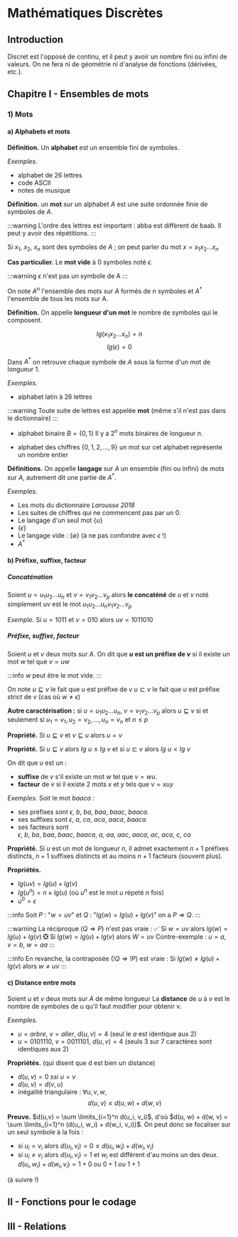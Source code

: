 # Mathématiques Discrètes

## Introduction

Discret est l'opposé de continu, et il peut y avoir un nombre fini ou infini de valeurs. On ne fera ni de géométrie ni d'analyse de fonctions (dérivées, etc.).

## Chapitre I - Ensembles de mots

### 1) Mots

#### a) Alphabets et mots

**Définition.** Un **alphabet** est un ensemble fini de symboles.

*Exemples.* 

- alphabet de 26 lettres
- code ASCII
- notes de musique

**Définition.** un **mot** sur un alphabet $A$ est une suite ordonnée finie de symboles de $A$.

:::warning
L'ordre des lettres est important : abba est différent de baab.
Il peut y avoir des répétitions.
:::

Si $x_1$, $x_2$, $x_n$ sont des symboles de $A$ ; on peut parler du mot $x=x_1x_2...x_n$

**Cas particulier.** Le **mot vide** à $0$ symboles noté $\epsilon$.

:::warning
$\epsilon$ n'est pas un symbole de A
:::

On note $A^n$ l'ensemble des mots sur $A$ formés de $n$ symboles et $A^*$ l'ensemble de tous les mots sur A.

**Définition.** On appelle **longueur d'un mot** le nombre de symboles qui le composent.

$$lg(x_1x_2...x_n) = n
$$$$lg(\epsilon) = 0$$

Dans $A^*$ on retrouve chaque symbole de $A$ sous la forme d'un mot de longueur $1$.

*Exemples.*

- alphabet latin à 26 lettres

:::warning
Toute suite de lettres est appelée **mot** (même s'il n'est pas dans le dictionnaire)
:::

- alphabet binaire $B=\{0, 1\}$
Il y a $2^n$ mots binaires de longueur $n$.

- alphabet des chiffres $\{0, 1, 2, \dots, 9\}$
un mot sur cet alphabet représente un nombre entier

**Définitions.** On appelle **langage** sur $A$ un ensemble (fini ou infini) de mots sur $A$, autrement dit une partie de $A^*$.

*Exemples.* 

- Les mots du dictionnaire *Larousse 2018*
- Les suites de chiffres qui ne commencent pas par un $0$.
- Le langage d'un seul mot $\{u\}$
- $\{\epsilon\}$
- Le langage vide : $\{\emptyset\}$ (à ne pas confondre avec $\epsilon$ !)
- $A^*$

#### b) Préfixe, suffixe, facteur

##### Concaténation

Soient $u = u_1u_2 \dots u_n$ et $v = v_1v_2 \dots v_p$ alors **le concaténé** de $u$ et $v$ noté simplement $uv$ est le mot $u_1u_2 \dots u_nv_1v_2 \dots v_p$

*Exemple.* Si $u = 1011$ et $v = 010$ alors $uv = 1011010$

##### Préfixe, suffixe, facteur

Soient $u$ et $v$ deux mots sur $A$. On dit que **$u$ est un préfixe de $v$** si il existe un mot $w$ tel que $v = uw$

:::info
$w$ peut être le mot vide.
:::

On note $u \sqsubseteq v$ le fait que $u$ est préfixe de $v$
$u \sqsubset v$ le fait que $u$ est préfixe strict de $v$ (cas où $w \neq \epsilon$)

**Autre caractérisation :** si $u = u_1u_2 \dots u_n$, $v = v_1v_2 \dots v_p$
alors $u \sqsubseteq v$ si et seulement si $u_1 = v_1, u_2 = v_2, \dots , u_n = v_n$ et $n \leq p$

**Propriété.** Si $u \sqsubseteq v$ et $v \sqsubseteq u$ alors $u=v$

**Propriété.** Si $u \sqsubseteq v$ alors $lg\ u \leq lg\ v$ et si $u \sqsubset v$ alors $lg\ u < lg\ v$

On dit que $u$ est un : 

- **suffixe** de $v$ s'il existe un mot $w$ tel que $v=wu$.
- **facteur** de $v$ si il existe 2 mots $x$ et $y$ tels que $v = xuy$  

*Exemples.* Soit le mot $baaca$ : 

- ses préfixes sont $\epsilon,\ b,\ ba,\ baa,\ baac,\ baaca$.
- ses suffixes sont $\epsilon,\ a,\ ca,\ aca,\ aaca,\ baaca$
- ses facteurs sont $\epsilon,\ b,\ ba,\ baa,\ baac,\ baaca,\ a,\ aa,\ aac,\ aaca,\ ac,\ aca,\ c,\ ca$

**Propriété.** Si $u$ est un mot de longueur $n$, il admet exactement $n + 1$ préfixes distincts, $n + 1$ suffixes distincts et au moins $n + 1$ facteurs (souvent plus).

**Propriétés.**

- $lg(uv) = lg(u) + lg(v)$
- $lg(u^n) = n \times lg(u)$ (où $u^n$ est le mot $u$ répeté $n$ fois)
- $u^0 = \epsilon$

:::info
Soit $P$ : "$w=uv$" et $Q$ : "$lg(w) = lg(u) + lg(v)$" on a $P \Rightarrow Q$.
:::

:::warning
La réciproque ($Q \Rightarrow P$) n'est pas vraie : 
:white_check_mark: Si $w = uv$ alors $lg(w) = lg(u) + lg(v)$
:negative_squared_cross_mark: Si $lg(w) = lg(u) + lg(v)$ alors $W = uv$
Contre-exemple : $u=a$, $v=b$, $w=aa$
:::

:::info
En revanche, la contraposée ($!Q \Rightarrow !P$) est vraie : 
Si $lg(w) \neq lg(u) + lg(v)$ alors $w \neq uv$
:::

#### c) Distance entre mots

Soient $u$ et $v$ deux mots sur $A$ de même longueur
La **distance** de $u$ à $v$ est le nombre de symboles de u qu'il faut modifier pour obtenir v.

*Exemples.*


- $u = arbre$, $v = aller$, $d(u, v) = 4$ (seul le $a$ est identique aux 2)
- $u = 0101110$, $v = 0011101$, $d(u, v) = 4$ (seuls $3$ sur $7$ caractères sont identiques aux 2)

**Propriétés.** (qui disent que d est bien un distance)

- $d(u, v) = 0$ *ssi* $u = v$
- $d(u, v) = d(v, u)$
- inégalité triangulaire : $\forall u, v, w,$
$$d(u, v) \leq d(u, w) + d(w, v)$$

**Preuve.** $d(u,v) =     \sum \limits_{i=1}^n d(u_i, v_i)$, d'où $d(u, w) + d(w, v) = \sum \limits_{i=1}^n (d(u_i, w_i) + d(w_i, v_i))$.
On peut donc se focaliser sur un seul symbole à la fois : 
- si $u_i = v_i$ alors $d(u_i,v_i) = 0 \leq d(u_i,w_i) + d(w_i,v_i)$
- si $u_i \neq v_i$ alors $d(u_i, v_i) = 1$ et $w_i$ est différent d'au moins un des deux. $d(u_i, w_i) + d(w_i, v_i) = 1 + 0\ ou\ 0 + 1\ ou\ 1 + 1$

(à suivre !)

## II - Fonctions pour le codage

## III - Relations
